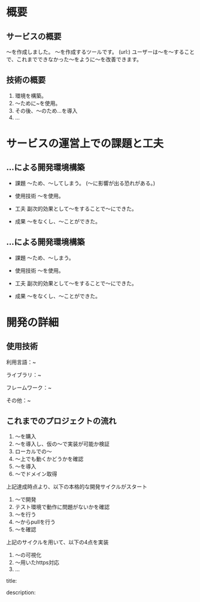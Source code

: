 










# 概要


## サービスの概要

〜を作成しました。
〜を作成するツールです。
(url:)
ユーザーは〜を〜することで、これまでできなかった〜をように〜を改善できます。


## 技術の概要

1. 環境を構築。
2. 〜ために~を使用。
3. その後、〜のため...を導入
4. ...




# サービスの運営上での課題と工夫

## ...による開発環境構築

- 課題
〜ため、〜してしまう。
(〜に影響が出る恐れがある。)

- 使用技術
〜を使用。

- 工夫
副次的効果として〜をすることで〜にできた。

- 成果
〜をなくし、〜ことができた。


## ...による開発環境構築

- 課題
〜ため、〜しまう。

- 使用技術
〜を使用。

- 工夫
副次的効果として〜をすることで〜にできた。

- 成果
〜をなくし、〜ことができた。



# 開発の詳細

## 使用技術

利用言語：~

ライブラリ：~

フレームワーク：~

その他：~


## これまでのプロジェクトの流れ

1. 〜を購入
2. 〜を導入し、仮の〜で実装が可能か検証
3. ローカルでの〜
2. 〜上でも動くかどうかを確認
3. 〜を導入
4. 〜でドメイン取得

上記達成時点より、以下の本格的な開発サイクルがスタート

1. 〜で開発
2. テスト環境で動作に問題がないかを確認
3. 〜を行う
4. 〜からpullを行う
5. 〜を確認

上記のサイクルを用いて、以下の4点を実装
1. 〜の可視化
2. 〜用いたhttps対応
3. ...















title:

description:


